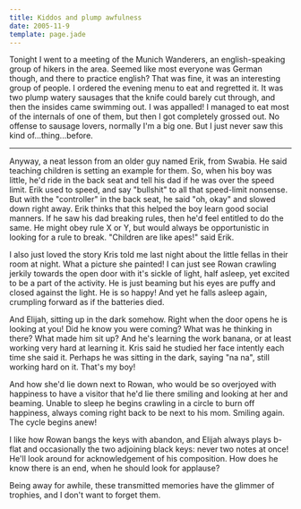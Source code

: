```yaml
---
title: Kiddos and plump awfulness
date: 2005-11-9
template: page.jade
---
```


Tonight I went to a meeting of the Munich Wanderers, an english-speaking
group of hikers in the area. Seemed like most everyone was German though,
and there to practice english? That was fine, it was an interesting group
of people. I ordered the evening menu to eat and regretted it. It was two
plump watery sausages that the knife could barely cut through, and then
the insides came swimming out. I was appalled! I managed to eat most of
the internals of one of them, but then I got completely grossed out. No
offense to sausage lovers, normally I'm a big one. But I just never saw
this kind of...thing...before.
  
---
  
Anyway, a neat lesson from an older guy named Erik, from Swabia. He said
teaching children is setting an example for them. So, when his boy was
little, he'd ride in the back seat and tell his dad if he was over the
speed limit. Erik used to speed, and say "bullshit" to all that speed-limit
nonsense. But with the "controller" in the back seat, he said "oh, okay"
and slowed down right away. Erik thinks that this helped the boy learn
good social manners. If he saw his dad breaking rules, then he'd feel entitled
to do the same. He might obey rule X or Y, but would always be opportunistic
in looking for a rule to break. "Children are like apes!" said Erik.
  
  
I also just loved the story Kris told me last night about the little fellas
in their room at night. What a picture she painted! I can just see Rowan
crawling jerkily towards the open door with it's sickle of light, half
asleep, yet excited to be a part of the activity. He is just beaming but
his eyes are puffy and closed against the light. He is so happy! And yet
he falls asleep again, crumpling forward as if the batteries died.
  
  
And Elijah, sitting up in the dark somehow. Right when the door opens
he is looking at you! Did he know you were coming? What was he thinking
in there? What made him sit up? And he's learning the work banana, or at
least working very hard at learning it. Kris said he studied her face intently
each time she said it. Perhaps he was sitting in the dark, saying "na na",
still working hard on it. That's my boy!
  
  
And how she'd lie down next to Rowan, who would be so overjoyed with happiness
to have a visitor that he'd lie there smiling and looking at her and beaming.
Unable to sleep he begins crawling in a circle to burn off happiness, always
coming right back to be next to his mom. Smiling again. The cycle begins
anew!
  
  
I like how Rowan bangs the keys with abandon, and Elijah always plays
b-flat and occasionally the two adjoining black keys: never two notes at
once! He'll look around for acknowledgement of his composition. How does
he know there is an end, when he should look for applause?
  
  
Being away for awhile, these transmitted memories have the glimmer of
trophies, and I don't want to forget them.

